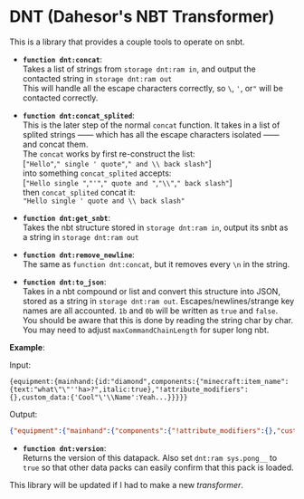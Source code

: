 # DNT (Dahesor's NBT Transformer)

This is a library that provides a couple tools to operate on snbt.

* **`function dnt:concat`**:\
    Takes a list of strings from `storage dnt:ram in`, and output the contacted string in `storage dnt:ram out`\
    This will handle all the escape characters correctly, so `\`, `'`, or`"` will be contacted correctly.


* **`function dnt:concat_splited`**:\
    This is the later step of the normal `concat` function. It takes in a list of splited strings —— which has all the escape characters isolated —— and concat them.\
    The `concat` works by first re-construct the list:\
        [`"Hello"`,`" single ' quote"`,`" and \\ back slash"`]\
        into something `concat_splited` accepts:\
        [`"Hello single "`,`"'"`,`" quote and "`,`"\\"`,`" back slash"`]\
        then `concat_splited` concat it:\
        `"Hello single ' quote and \\ back slash"`


* **`function dnt:get_snbt`**:\
    Takes the nbt structure stored in `storage dnt:ram in`, output its snbt as a string in `storage dnt:ram out`

* **`function dnt:remove_newline`**:\
    The same as `function dnt:concat`, but it removes every `\n` in the string.

* **`function dnt:to_json`**:\
    Takes in a nbt compound or list and convert this structure into JSON, stored as a string in `storage dnt:ram out`. Escapes/newlines/strange key names are all accounted. `1b` and `0b` will be written as `true` and `false`.\
    You should be aware that this is done by reading the string char by char. You may need to adjust `maxCommandChainLength` for super long nbt.

**Example**:

Input:
```mcfunction
{equipment:{mainhand:{id:"diamond",components:{"minecraft:item_name":{text:"what\"\"''ha>?",italic:true},"!attribute_modifiers":{},custom_data:{'Cool"\'\\Name':Yeah...}}}}}
```
Output:
```json
{"equipment":{"mainhand":{"components":{"!attribute_modifiers":{},"custom_data":{"Cool\"'\\Name":"Yeah..."},"minecraft:item_name":{"italic":true,"text":"what\"\"''ha>?"}},"id":"diamond"}}}
 ```

* **`function dnt:version`**:\
    Returns the version of this datapack. Also set `dnt:ram sys.pong__` to `true` so that other data packs can easily confirm that this pack is loaded.

This library will be updated if I had to make a new *transformer*.
